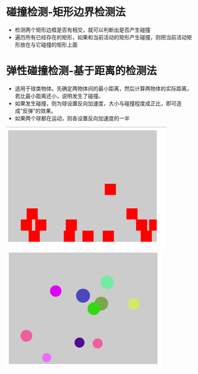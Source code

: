 碰撞检测-矩形边界检测法
====
- 检测两个矩形边框是否有相交，就可以判断出是否产生碰撞  
- 遍历所有已经存在的矩形，如果和当前活动的矩形产生碰撞，则把当前活动矩形放在与它碰撞的矩形上面

弹性碰撞检测-基于距离的检测法
====
- 适用于球类物体。先确定两物体间的最小距离，然后计算两物体的实际距离，若比最小距离还小，说明发生了碰撞。  
- 如果发生碰撞，则为球设置反向加速度，大小与碰撞程度成正比，即可造成“反弹”的效果。  
- 如果两个球都在运动，则各设置反向加速度的一半


![](https://github.com/lilyzhang728/canvas/blob/master/collision/img/demo.PNG)
![](https://github.com/lilyzhang728/canvas/blob/master/collision/img/demo1.PNG)
